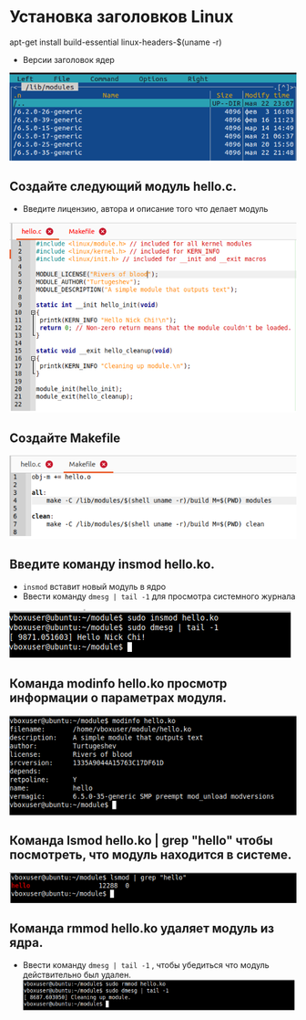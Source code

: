 # Установка заголовков Linux
apt-get install build-essential linux-headers-$(uname -r)  
- Версии заголовок ядер  

![](images/6.png)   
## Cоздайте следующий модуль hello.c.
- Введите лицензию, автора и описание того что делает модуль  

![](images/1.png)   

## Cоздайте Makefile  

![](images/7.png)   

## Введите команду insmod hello.ko. 
- `insmod` вставит новый модуль в ядро  
- Ввести команду `dmesg | tail -1` для просмотра системного журнала  

![](images/2.png)  

## Команда modinfo hello.ko просмотр информации о параметрах модуля.  

![](images/3.png) 

## Команда lsmod hello.ko | grep "hello" чтобы посмотреть, что модуль находится в системе.

![](images/5.png) 

## Команда rmmod hello.ko удаляет модуль из ядра.
- Ввести команду `dmesg | tail -1` , чтобы убедиться что модуль действительно был удален.   
![](images/4.png) 
